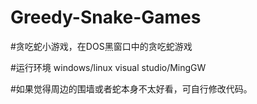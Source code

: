 # Greedy-Snake-Games
#贪吃蛇小游戏，在DOS黑窗口中的贪吃蛇游戏

#运行环境 windows/linux  visual studio/MingGW

#如果觉得周边的围墙或者蛇本身不太好看，可自行修改代码。